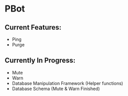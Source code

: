 # PBot

## Current Features:
- Ping
- Purge

## Currently In Progress:
- Mute
- Warn
- Database Manipulation Framework (Helper functions)
- Database Schema (Mute & Warn Finished)
